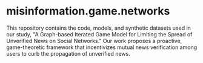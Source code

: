 # misinformation.game.networks
This repository contains the code, models, and synthetic datasets used in our study, "A Graph-based Iterated Game Model for Limiting the Spread of Unverified News on Social Networks." Our work proposes a proactive, game-theoretic framework that incentivizes mutual news verification among users to curb the propagation of unverified news.
